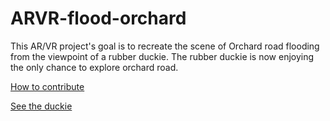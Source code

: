 # ARVR-flood-orchard

This AR/VR project's goal is to recreate the scene of Orchard road flooding from the viewpoint of a rubber duckie.
The rubber duckie is now enjoying the only chance to explore orchard road.

[How to contribute](docs\contribute.md)

[See the duckie](https://arynchoong.github.io/ARVR-flood-orchard/)
